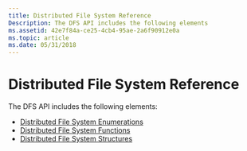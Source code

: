 ```yaml
---
title: Distributed File System Reference
Description: The DFS API includes the following elements
ms.assetid: 42e7f84a-ce25-4cb4-95ae-2a6f90912e0a
ms.topic: article
ms.date: 05/31/2018
---
```


# Distributed File System Reference

The DFS API includes the following elements:

- [Distributed File System Enumerations](distributed-file-system-enumeration-types.md)
- [Distributed File System Functions](distributed-file-system-functions.md)
- [Distributed File System Structures](distributed-file-system-structures.md)